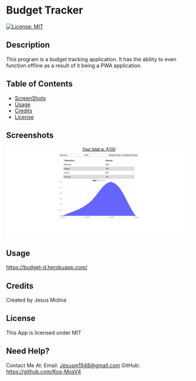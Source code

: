 # Budget Tracker
[![License: MIT](https://img.shields.io/badge/License-MIT-yellow.svg)](https://opensource.org/licenses/MIT)

## Description
This program is a budget tracking application. It has the ability to even function offline as a result of it being a PWA application.

## **Table of Contents**
* [ScreenShots](#Screenshots)
* [Usage](#Usage)
* [Credits](#Credits)
* [License](#License)

## Screenshots
![Homepage](./img/screenshot.jpg)

## Usage
https://budget-d.herokuapp.com/

## Credits
Created by Jesus Molina

## License
This App is licensed under MIT


## Need Help?
Contact Me At:
Email: Jesusm1948@gmail.com
GitHub: https://github.com/Kos-MosV4
